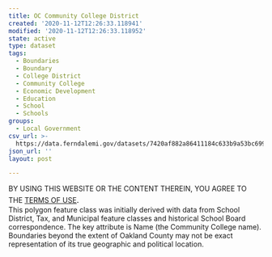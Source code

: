 ```yaml
---
title: OC Community College District
created: '2020-11-12T12:26:33.118941'
modified: '2020-11-12T12:26:33.118952'
state: active
type: dataset
tags:
  - Boundaries
  - Boundary
  - College District
  - Community College
  - Economic Development
  - Education
  - School
  - Schools
groups:
  - Local Government
csv_url: >-
  https://data.ferndalemi.gov/datasets/7420af882a86411184c633b9a53bc699_1.csv?outSR=%7B%22latestWkid%22%3A3857%2C%22wkid%22%3A102100%7D
json_url: ''
layout: post

---
```

<div>BY USING THIS WEBSITE OR THE CONTENT THEREIN, YOU AGREE TO THE <u><a href='https://www.oakgov.com/open-data-terms'>TERMS OF USE</a></u><span style='font-family: &quot;Avenir Next W01&quot;, &quot;Avenir Next W00&quot;, &quot;Avenir Next&quot;, Avenir, &quot;Helvetica Neue&quot;, Helvetica, Arial, sans-serif; font-size: 17px;'>. </span><br /></div><div>This polygon feature class was initially derived with data from School 
District, Tax, and Municipal feature classes and historical School Board
 correspondence. The key attribute is Name (the Community College name).
 Boundaries beyond the extent of Oakland County may not be exact 
representation of its true geographic and political location.</div>
